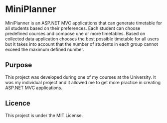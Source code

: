 # MiniPlanner

MiniPlanner is an ASP.NET MVC applications that can generate timetable for all students based on their preferences.
Each student can choose predefined courses and compose one or more timetables.
Based on collected data application chooses the best possible timetable for all users but it takes into account that the number of students in each group cannot exceed the maximum defined number.

## Purpose

This project was developed during one of my courses at the University. It was my individual project and it allowed me to get more practice in creating ASP.NET MVC applications.

## Licence

This project is under the MIT License.
